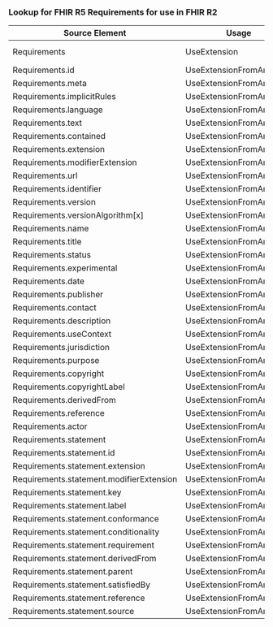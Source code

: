 ### Lookup for FHIR R5 Requirements for use in FHIR R2

| Source Element | Usage | Target |
| -------------- | ----- | ------ |
| Requirements | UseExtension | http://hl7.org/fhir/5.0/StructureDefinition/extension-Requirements |
| Requirements.id | UseExtensionFromAncestor | - |
| Requirements.meta | UseExtensionFromAncestor | - |
| Requirements.implicitRules | UseExtensionFromAncestor | - |
| Requirements.language | UseExtensionFromAncestor | - |
| Requirements.text | UseExtensionFromAncestor | - |
| Requirements.contained | UseExtensionFromAncestor | - |
| Requirements.extension | UseExtensionFromAncestor | - |
| Requirements.modifierExtension | UseExtensionFromAncestor | - |
| Requirements.url | UseExtensionFromAncestor | - |
| Requirements.identifier | UseExtensionFromAncestor | - |
| Requirements.version | UseExtensionFromAncestor | - |
| Requirements.versionAlgorithm[x] | UseExtensionFromAncestor | - |
| Requirements.name | UseExtensionFromAncestor | - |
| Requirements.title | UseExtensionFromAncestor | - |
| Requirements.status | UseExtensionFromAncestor | - |
| Requirements.experimental | UseExtensionFromAncestor | - |
| Requirements.date | UseExtensionFromAncestor | - |
| Requirements.publisher | UseExtensionFromAncestor | - |
| Requirements.contact | UseExtensionFromAncestor | - |
| Requirements.description | UseExtensionFromAncestor | - |
| Requirements.useContext | UseExtensionFromAncestor | - |
| Requirements.jurisdiction | UseExtensionFromAncestor | - |
| Requirements.purpose | UseExtensionFromAncestor | - |
| Requirements.copyright | UseExtensionFromAncestor | - |
| Requirements.copyrightLabel | UseExtensionFromAncestor | - |
| Requirements.derivedFrom | UseExtensionFromAncestor | - |
| Requirements.reference | UseExtensionFromAncestor | - |
| Requirements.actor | UseExtensionFromAncestor | - |
| Requirements.statement | UseExtensionFromAncestor | - |
| Requirements.statement.id | UseExtensionFromAncestor | - |
| Requirements.statement.extension | UseExtensionFromAncestor | - |
| Requirements.statement.modifierExtension | UseExtensionFromAncestor | - |
| Requirements.statement.key | UseExtensionFromAncestor | - |
| Requirements.statement.label | UseExtensionFromAncestor | - |
| Requirements.statement.conformance | UseExtensionFromAncestor | - |
| Requirements.statement.conditionality | UseExtensionFromAncestor | - |
| Requirements.statement.requirement | UseExtensionFromAncestor | - |
| Requirements.statement.derivedFrom | UseExtensionFromAncestor | - |
| Requirements.statement.parent | UseExtensionFromAncestor | - |
| Requirements.statement.satisfiedBy | UseExtensionFromAncestor | - |
| Requirements.statement.reference | UseExtensionFromAncestor | - |
| Requirements.statement.source | UseExtensionFromAncestor | - |
